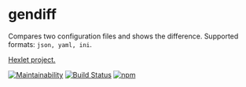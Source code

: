# gendiff

Compares two configuration files and shows the difference.
Supported formats: ```json, yaml, ini```.

[Hexlet project.](https://ru.hexlet.io/projects)

[![Maintainability](https://api.codeclimate.com/v1/badges/4aa3d1d2ac21269dbc73/maintainability)](https://codeclimate.com/github/AndreyMork/project-lvl2-s201/maintainability)
[![Build Status](https://travis-ci.org/AndreyMork/project-lvl2-s201.svg?branch=master)](https://travis-ci.org/AndreyMork/project-lvl2-s201)
[![npm](https://img.shields.io/npm/v/aethra-gendiff.svg?style=flat)](https://www.npmjs.com/package/aethra-gendiff)
